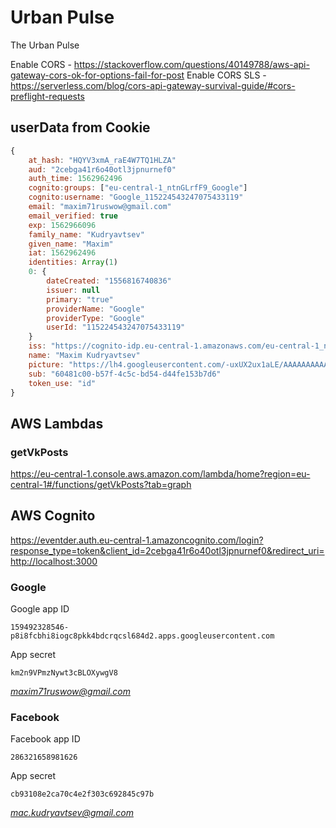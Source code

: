 # Urban Pulse
The Urban Pulse

Enable CORS - https://stackoverflow.com/questions/40149788/aws-api-gateway-cors-ok-for-options-fail-for-post
Enable CORS SLS - https://serverless.com/blog/cors-api-gateway-survival-guide/#cors-preflight-requests

## userData from Cookie

```js
{
    at_hash: "HQYV3xmA_raE4W7TQ1HLZA"
    aud: "2cebga41r6o40otl3jpnurnef0"
    auth_time: 1562962496
    cognito:groups: ["eu-central-1_ntnGLrfF9_Google"]
    cognito:username: "Google_115224543247075433119"
    email: "maxim71ruswow@gmail.com"
    email_verified: true
    exp: 1562966096
    family_name: "Kudryavtsev"
    given_name: "Maxim"
    iat: 1562962496
    identities: Array(1)
    0: {
        dateCreated: "1556816740836"
        issuer: null
        primary: "true"
        providerName: "Google"
        providerType: "Google"
        userId: "115224543247075433119"
    }
    iss: "https://cognito-idp.eu-central-1.amazonaws.com/eu-central-1_ntnGLrfF9"
    name: "Maxim Kudryavtsev"
    picture: "https://lh4.googleusercontent.com/-uxUX2ux1aLE/AAAAAAAAAAI/AAAAAAAAAAA/ACHi3rdeTNO6KmQOAPrD9vqsi7DsEvPNyw/s96-c/photo.jpg"
    sub: "60481c00-b57f-4c5c-bd54-d44fe153b7d6"
    token_use: "id"
}
```

## AWS Lambdas

### getVkPosts

https://eu-central-1.console.aws.amazon.com/lambda/home?region=eu-central-1#/functions/getVkPosts?tab=graph

## AWS Cognito

https://eventder.auth.eu-central-1.amazoncognito.com/login?response_type=token&client_id=2cebga41r6o40otl3jpnurnef0&redirect_uri=http://localhost:3000

### Google

Google app ID
```
159492328546-p8i8fcbhi8iogc8pkk4bdcrqcsl684d2.apps.googleusercontent.com
```

App secret
```
km2n9VPmzNywt3cBLOXywgV8
```

*maxim71ruswow@gmail.com*

### Facebook

Facebook app ID
```
286321658981626
```

App secret
```
cb93108e2ca70c4e2f303c692845c97b
```

*mac.kudryavtsev@gmail.com*
